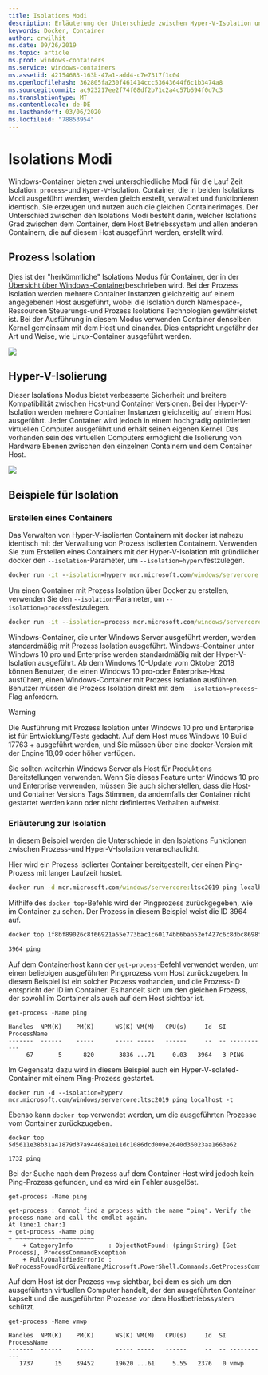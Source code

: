 ```yaml
---
title: Isolations Modi
description: Erläuterung der Unterschiede zwischen Hyper-V-Isolation und isolierten Prozess Containern.
keywords: Docker, Container
author: crwilhit
ms.date: 09/26/2019
ms.topic: article
ms.prod: windows-containers
ms.service: windows-containers
ms.assetid: 42154683-163b-47a1-add4-c7e7317f1c04
ms.openlocfilehash: 362805fa230f461414ccc53643644f6c1b3474a8
ms.sourcegitcommit: ac923217ee2f74f08df2b71c2a4c57b694f0d7c3
ms.translationtype: MT
ms.contentlocale: de-DE
ms.lasthandoff: 03/06/2020
ms.locfileid: "78853954"
---
```

# <a name="isolation-modes"></a>Isolations Modi

Windows-Container bieten zwei unterschiedliche Modi für die Lauf Zeit Isolation: `process`-und `Hyper-V`-Isolation. Container, die in beiden Isolations Modi ausgeführt werden, werden gleich erstellt, verwaltet und funktionieren identisch. Sie erzeugen und nutzen auch die gleichen Containerimages. Der Unterschied zwischen den Isolations Modi besteht darin, welcher Isolations Grad zwischen dem Container, dem Host Betriebssystem und allen anderen Containern, die auf diesem Host ausgeführt werden, erstellt wird.

## <a name="process-isolation"></a>Prozess Isolation

Dies ist der "herkömmliche" Isolations Modus für Container, der in der [Übersicht über Windows-Container](../about/index.md)beschrieben wird. Bei der Prozess Isolation werden mehrere Container Instanzen gleichzeitig auf einem angegebenen Host ausgeführt, wobei die Isolation durch Namespace-, Ressourcen Steuerungs-und Prozess Isolations Technologien gewährleistet ist. Bei der Ausführung in diesem Modus verwenden Container denselben Kernel gemeinsam mit dem Host und einander.  Dies entspricht ungefähr der Art und Weise, wie Linux-Container ausgeführt werden.

![](media/container-arch-process.png)

## <a name="hyper-v-isolation"></a>Hyper-V-Isolierung
Dieser Isolations Modus bietet verbesserte Sicherheit und breitere Kompatibilität zwischen Host-und Container Versionen. Bei der Hyper-V-Isolation werden mehrere Container Instanzen gleichzeitig auf einem Host ausgeführt. Jeder Container wird jedoch in einem hochgradig optimierten virtuellen Computer ausgeführt und erhält seinen eigenen Kernel. Das vorhanden sein des virtuellen Computers ermöglicht die Isolierung von Hardware Ebenen zwischen den einzelnen Containern und dem Container Host.

![](media/container-arch-hyperv.png)

## <a name="isolation-examples"></a>Beispiele für Isolation

### <a name="create-container"></a>Erstellen eines Containers

Das Verwalten von Hyper-V-isolierten Containern mit docker ist nahezu identisch mit der Verwaltung von Prozess isolierten Containern. Verwenden Sie zum Erstellen eines Containers mit der Hyper-V-Isolation mit gründlicher docker den `--isolation`-Parameter, um `--isolation=hyperv`festzulegen.

```cmd
docker run -it --isolation=hyperv mcr.microsoft.com/windows/servercore:ltsc2019 cmd
```

Um einen Container mit Prozess Isolation über Docker zu erstellen, verwenden Sie den `--isolation`-Parameter, um `--isolation=process`festzulegen.

```cmd
docker run -it --isolation=process mcr.microsoft.com/windows/servercore:ltsc2019 cmd
```

Windows-Container, die unter Windows Server ausgeführt werden, werden standardmäßig mit Prozess Isolation ausgeführt. Windows-Container unter Windows 10 pro und Enterprise werden standardmäßig mit der Hyper-V-Isolation ausgeführt. Ab dem Windows 10-Update vom Oktober 2018 können Benutzer, die einen Windows 10 pro-oder Enterprise-Host ausführen, einen Windows-Container mit Prozess Isolation ausführen. Benutzer müssen die Prozess Isolation direkt mit dem `--isolation=process`-Flag anfordern.

> [!WARNING]
> Die Ausführung mit Prozess Isolation unter Windows 10 pro und Enterprise ist für Entwicklung/Tests gedacht. Auf dem Host muss Windows 10 Build 17763 + ausgeführt werden, und Sie müssen über eine docker-Version mit der Engine 18,09 oder höher verfügen.
> 
> Sie sollten weiterhin Windows Server als Host für Produktions Bereitstellungen verwenden. Wenn Sie dieses Feature unter Windows 10 pro und Enterprise verwenden, müssen Sie auch sicherstellen, dass die Host-und Container Versions Tags Stimmen, da andernfalls der Container nicht gestartet werden kann oder nicht definiertes Verhalten aufweist.

### <a name="isolation-explanation"></a>Erläuterung zur Isolation

In diesem Beispiel werden die Unterschiede in den Isolations Funktionen zwischen Prozess-und Hyper-V-Isolation veranschaulicht.

Hier wird ein Prozess isolierter Container bereitgestellt, der einen Ping-Prozess mit langer Laufzeit hostet.

``` cmd
docker run -d mcr.microsoft.com/windows/servercore:ltsc2019 ping localhost -t
```

Mithilfe des `docker top`-Befehls wird der Pingprozess zurückgegeben, wie im Container zu sehen. Der Prozess in diesem Beispiel weist die ID 3964 auf.

``` cmd
docker top 1f8bf89026c8f66921a55e773bac1c60174bb6bab52ef427c6c8dbc8698f9d7a

3964 ping
```

Auf dem Containerhost kann der `get-process`-Befehl verwendet werden, um einen beliebigen ausgeführten Pingprozess vom Host zurückzugeben. In diesem Beispiel ist ein solcher Prozess vorhanden, und die Prozess-ID entspricht der ID im Container. Es handelt sich um den gleichen Prozess, der sowohl im Container als auch auf dem Host sichtbar ist.

```
get-process -Name ping

Handles  NPM(K)    PM(K)      WS(K) VM(M)   CPU(s)     Id  SI ProcessName
-------  ------    -----      ----- -----   ------     --  -- -----------
     67       5      820       3836 ...71     0.03   3964   3 PING
```

Im Gegensatz dazu wird in diesem Beispiel auch ein Hyper-V-solated-Container mit einem Ping-Prozess gestartet.

```
docker run -d --isolation=hyperv mcr.microsoft.com/windows/servercore:ltsc2019 ping localhost -t
```

Ebenso kann `docker top` verwendet werden, um die ausgeführten Prozesse vom Container zurückzugeben.

```
docker top 5d5611e38b31a41879d37a94468a1e11dc1086dcd009e2640d36023aa1663e62

1732 ping
```

Bei der Suche nach dem Prozess auf dem Container Host wird jedoch kein Ping-Prozess gefunden, und es wird ein Fehler ausgelöst.

```
get-process -Name ping

get-process : Cannot find a process with the name "ping". Verify the process name and call the cmdlet again.
At line:1 char:1
+ get-process -Name ping
+ ~~~~~~~~~~~~~~~~~~~~~~
    + CategoryInfo          : ObjectNotFound: (ping:String) [Get-Process], ProcessCommandException
    + FullyQualifiedErrorId : NoProcessFoundForGivenName,Microsoft.PowerShell.Commands.GetProcessCommand
```

Auf dem Host ist der Prozess `vmwp` sichtbar, bei dem es sich um den ausgeführten virtuellen Computer handelt, der den ausgeführten Container kapselt und die ausgeführten Prozesse vor dem Hostbetriebssystem schützt.

```
get-process -Name vmwp

Handles  NPM(K)    PM(K)      WS(K) VM(M)   CPU(s)     Id  SI ProcessName
-------  ------    -----      ----- -----   ------     --  -- -----------
   1737      15    39452      19620 ...61     5.55   2376   0 vmwp
```
